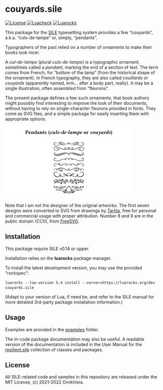 # couyards.sile

[![License](https://img.shields.io/github/license/Omikhleia/couyards.sile?label=License)](LICENSE)
[![Luacheck](https://img.shields.io/github/actions/workflow/status/Omikhleia/couyards.sile/luacheck.yml?branch=main&label=Luacheck&logo=Lua)](https://github.com/Omikhleia/couyards.sile/actions?workflow=Luacheck)
[![Luarocks](https://img.shields.io/luarocks/v/Omikhleia/couyards.sile?label=Luarocks&logo=Lua)](https://luarocks.org/modules/Omikhleia/couyards.sile)

This package for the [SILE](https://github.com/sile-typesetter/sile) typesetting
system provides a few “couyards”, a.k.a. “culs-de-lampe” or, simply, “pendants”.

Typographers of the past relied on a number of ornaments to make their books look nicer.

A _cul-de-lampe_ (plural _culs-de-lampe_) is a typographic ornament, sometimes called a
_pendant_, marking the end of a section of text. The term comes from French, for “bottom of
the lamp” (from the historical shape of the ornament). In French typography, they are also
called _couillards_ or _couyards_ (apparently named, erm… after a body part, really).
It may be a single illustration, often assembled from “fleurons”.

The present package defines a few such ornaments, that book authors might possibly find
interesting to improve the look of their documents, without having to rely on single-character
fleurons provided in fonts. They come as SVG files, and a simple package for easily inserting
them with appropriate options.

![couyards](couyards.png "Pendants, a.k.a. culs-de-lampe, couyards or fleurons")

Note that I am not the designer of the original artworks.
The first seven designs were converted to SVG from drawings by [Tartila](https://fr.freepik.com/vecteurs-libre/diviseurs-fleurs-calligraphiques_10837974.htm), free for personal and commercial usage with proper attribution.
Number 8 and 9 are in the public domain (CC0), from [FreeSVG](https://freesvg.org).

## Installation

This package require SILE v0.14 or upper.

Installation relies on the **luarocks** package manager.

To install the latest development version, you may use the provided “rockspec”:

```
luarocks --lua-version 5.4 install --server=https://luarocks.org/dev couyards.sile
```

(Adapt to your version of Lua, if need be, and refer to the SILE manual for more
detailed 3rd-party package installation information.)

## Usage

Examples are provided in the [examples](./examples) folder.

The in-code package documentation may also be useful.
A readable version of the documentation is included in the User Manual for
the [resilient.sile](https://github.com/Omikhleia/resilient.sile) collection
of classes and packages.

## License

All SILE-related code and samples in this repository are released under the MIT License, (c) 2021-2022 Omikhleia.
